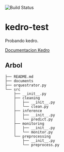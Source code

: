 ![Build Status](https://www.repostatus.org/badges/latest/concept.svg)

# kedro-test

Probando kedro.

[Documentacion Kedro](https://kedro.readthedocs.io/en/stable/01_introduction/01_introduction.html)


## Arbol

```zh
├── README.md
├── documents
├── orquestrator.py
└── src
    ├── __init__.py
    ├── cleaning
    │   ├── __init__.py
    │   └── clean.py
    ├── inference
    │   ├── __init__.py
    │   └── predict.py
    ├── monitoring
    │   ├── __init__.py
    │   └── monitor.py
    └── preprocessing
        ├── __init__.py
        └── preprocess.py
```

